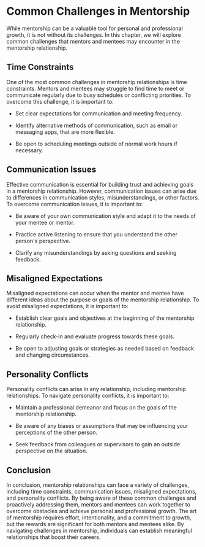 Common Challenges in Mentorship
===============================================================================

While mentorship can be a valuable tool for personal and professional growth, it is not without its challenges. In this chapter, we will explore common challenges that mentors and mentees may encounter in the mentorship relationship.

Time Constraints
----------------

One of the most common challenges in mentorship relationships is time constraints. Mentors and mentees may struggle to find time to meet or communicate regularly due to busy schedules or conflicting priorities. To overcome this challenge, it is important to:

* Set clear expectations for communication and meeting frequency.

* Identify alternative methods of communication, such as email or messaging apps, that are more flexible.

* Be open to scheduling meetings outside of normal work hours if necessary.

Communication Issues
--------------------

Effective communication is essential for building trust and achieving goals in a mentorship relationship. However, communication issues can arise due to differences in communication styles, misunderstandings, or other factors. To overcome communication issues, it is important to:

* Be aware of your own communication style and adapt it to the needs of your mentee or mentor.

* Practice active listening to ensure that you understand the other person's perspective.

* Clarify any misunderstandings by asking questions and seeking feedback.

Misaligned Expectations
-----------------------

Misaligned expectations can occur when the mentor and mentee have different ideas about the purpose or goals of the mentorship relationship. To avoid misaligned expectations, it is important to:

* Establish clear goals and objectives at the beginning of the mentorship relationship.

* Regularly check-in and evaluate progress towards these goals.

* Be open to adjusting goals or strategies as needed based on feedback and changing circumstances.

Personality Conflicts
---------------------

Personality conflicts can arise in any relationship, including mentorship relationships. To navigate personality conflicts, it is important to:

* Maintain a professional demeanor and focus on the goals of the mentorship relationship.

* Be aware of any biases or assumptions that may be influencing your perceptions of the other person.

* Seek feedback from colleagues or supervisors to gain an outside perspective on the situation.

Conclusion
----------

In conclusion, mentorship relationships can face a variety of challenges, including time constraints, communication issues, misaligned expectations, and personality conflicts. By being aware of these common challenges and proactively addressing them, mentors and mentees can work together to overcome obstacles and achieve personal and professional growth. The art of mentorship requires effort, intentionality, and a commitment to growth, but the rewards are significant for both mentors and mentees alike. By navigating challenges in mentorship, individuals can establish meaningful relationships that boost their careers.
